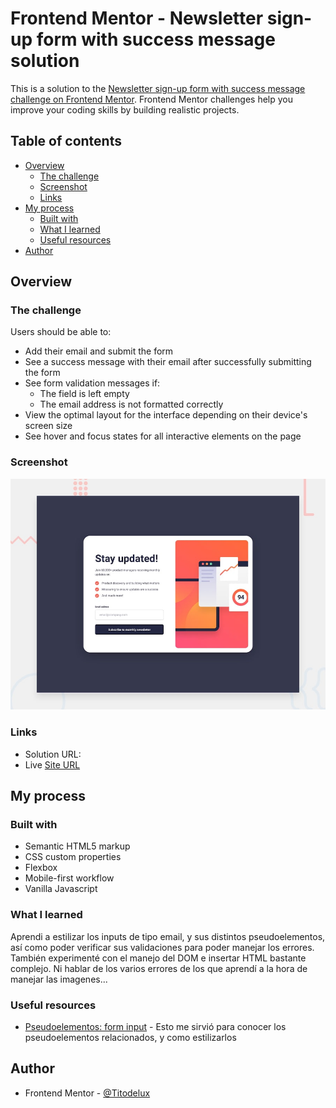 # Frontend Mentor - Newsletter sign-up form with success message solution

This is a solution to the [Newsletter sign-up form with success message challenge on Frontend Mentor](https://www.frontendmentor.io/challenges/newsletter-signup-form-with-success-message-3FC1AZbNrv). Frontend Mentor challenges help you improve your coding skills by building realistic projects.

## Table of contents

- [Overview](#overview)
  - [The challenge](#the-challenge)
  - [Screenshot](#screenshot)
  - [Links](#links)
- [My process](#my-process)
  - [Built with](#built-with)
  - [What I learned](#what-i-learned)
  - [Useful resources](#useful-resources)
- [Author](#author)

## Overview

### The challenge

Users should be able to:

- Add their email and submit the form
- See a success message with their email after successfully submitting the form
- See form validation messages if:
  - The field is left empty
  - The email address is not formatted correctly
- View the optimal layout for the interface depending on their device's screen size
- See hover and focus states for all interactive elements on the page

### Screenshot

![desktop-preview](./design/desktop-preview.jpg)

### Links

- Solution URL: [](https://titodelux.github.io/signUpNewsletter-fm/)
- Live [Site URL](https://titodelux.github.io/signUpNewsletter-fm/)

## My process

### Built with

- Semantic HTML5 markup
- CSS custom properties
- Flexbox
- Mobile-first workflow
- Vanilla Javascript

### What I learned

Aprendi a estilizar los inputs de tipo email, y sus distintos pseudoelementos, así como poder verificar sus validaciones para poder manejar los errores.
También experimenté con el manejo del DOM e insertar HTML bastante complejo.
Ni hablar de los varios errores de los que aprendí a la hora de manejar las imagenes...

### Useful resources

- [Pseudoelementos: form input](https://www.digitalocean.com/community/tutorials/css-styling-form-input-validity) - Esto me sirvió para conocer los pseudoelementos relacionados, y como estilizarlos

## Author

- Frontend Mentor - [@Titodelux](https://www.frontendmentor.io/profile/Titodelux)

